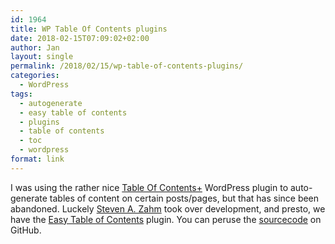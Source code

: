 ```yaml
---
id: 1964
title: WP Table Of Contents plugins
date: 2018-02-15T07:09:02+02:00
author: Jan
layout: single
permalink: /2018/02/15/wp-table-of-contents-plugins/
categories:
  - WordPress
tags:
  - autogenerate
  - easy table of contents
  - plugins
  - table of contents
  - toc
  - wordpress
format: link
---
```

I was using the rather nice [Table Of Contents+](https://wordpress.org/plugins/table-of-contents-plus/) WordPress plugin to auto-generate tables of content on certain posts/pages, but that has since been abandoned. Luckely [Steven A. Zahm](http://connections-pro.com/) took over development, and presto, we have the [Easy Table of Contents](https://wordpress.org/plugins/easy-table-of-contents/) plugin. You can peruse the [sourcecode](https://github.com/shazahm1/Easy-Table-of-Contents) on GitHub.